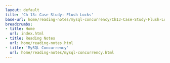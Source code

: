 ```yaml
---
layout: default
title: 'Ch 13: Case Study: Flush Locks'
base-url: home/reading-notes/mysql-concurrency/Ch13-Case-Study-Flush-Locks.html
breadcrumbs:
- title: Home
  url: index.html
- title: Reading Notes
  url: home/reading-notes.html
- title: 'MySQL Concurrency'
  url: home/reading-notes/mysql-concurrency.html
---
```


